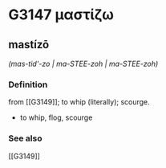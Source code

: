 # G3147 μαστίζω

## mastízō

_(mas-tid'-zo | ma-STEE-zoh | ma-STEE-zoh)_

### Definition

from [[G3149]]; to whip (literally); scourge.

- to whip, flog, scourge

### See also

[[G3149]]

